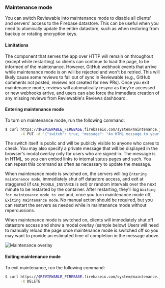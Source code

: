 ### Maintenance mode

You can switch Reviewable into maintenance mode to disable all clients' and servers' access to the Firebase datastore.  This can be useful when you need to atomically update the entire datastore, such as when restoring from backup or rotating encryption keys.

#### Limitations

The component that serves the app over HTTP will remain on throughout (except while restarting) so clients can continue to load the page, to be informed of the maintenance.  However, GitHub webhook events that arrive while maintenance mode is on will be rejected and won't be retried.  This will likely cause some reviews to fall out of sync in Reviewable (e.g., GitHub comments not posted, reviews not created for new PRs).  Once you exit maintenance mode, reviews will automatically resync as they're accessed or new webhooks arrive, and users can also force the immediate creation of any missing reviews from Reviewable's Reviews dashboard.

#### Entering maintenance mode

To turn on maintenance mode, run the following command:

```bash
$ curl https://$REVIEWABLE_FIREBASE.firebaseio.com/system/maintenance.json?auth=$REVIEWABLE_FIREBASE_AUTH \
       -X PUT -d '{"switch": true, "message": "An HTML message to your users."}'
```

The switch itself is public and will be publicly visible to anyone who cares to check.  You may also specify a private message that will be displayed in the browser's modal overlay only for users who are signed in.  The message is in HTML, so you can embed links to internal status pages and such.  You can repeat this command as often as necessary to update the message.

When maintenance mode is switched on, the servers will log `Entering maintenance mode`, immediately shut off datastore access, and exit at staggered (if `GAE_MODULE_INSTANCE` is set) or random intervals over the next minute to be restarted by the container.  After restarting, they'll log `Waiting for maintenance mode to end` and, once you turn maintenance mode off, `Exiting maintenance mode`.  No manual action should be required, but you can restart the servers as needed while in maintenance mode without repercussions.

When maintenance mode is switched on, clients will immediately shut off datastore access and show a modal overlay (sample below)  Users will need to manually reload the page once maintenance mode is switched off so you may want to provide an estimated time of completion in the message above.

![Maintenance overlay](https://raw.githubusercontent.com/Reviewable/Reviewable/master/enterprise/maintenance.png)

#### Exiting maintenance mode

To exit maintenance, run the following command:

```bash
$ curl https://$REVIEWABLE_FIREBASE.firebaseio.com/system/maintenance.json?auth=$REVIEWABLE_FIREBASE_AUTH \
       -X DELETE
```
